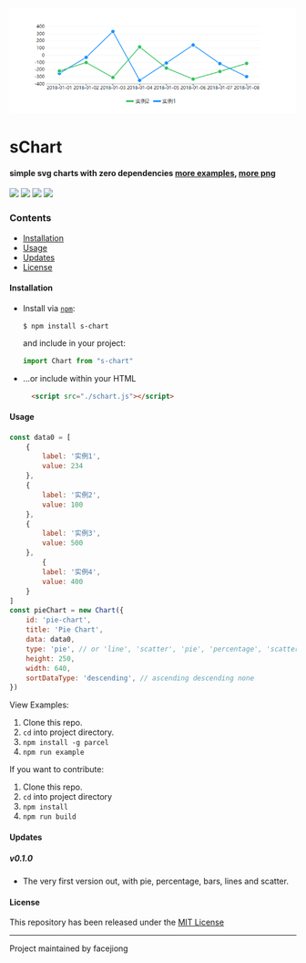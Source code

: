 <p align="center">
  <img src="./docs/line.png">
</p>


# sChart
#### simple svg charts with zero dependencies [more examples](https://facejiong.github.io/scharts/demo.html), [more png](https://github.com/facejiong/sChart/blob/master/docs/more.png)

[![](https://img.shields.io/travis/facejiong/sCharts.svg?style=flat-square)](https://travis-ci.org/facejiong/sCharts)
[![](https://img.shields.io/coveralls/github/facejiong/sCharts.svg?style=flat-square)](https://coveralls.io/github/facejiong/sCharts)
[![](https://david-dm.org/facejiong/sChart/status.svg?style=flat-square)](https://david-dm.org/facejiong/sChart)
[![](https://img.shields.io/npm/v/s-chart.svg?style=flat-square)](https://www.npmjs.com/package/s-chart)


### Contents
* [Installation](#installation)
* [Usage](#usage)
* [Updates](#updates)
* [License](#license)

#### Installation
* Install via [`npm`](https://www.npmjs.com/get-npm):

  ```console
  $ npm install s-chart
  ```

  and include in your project:
  ```js
  import Chart from "s-chart"
  ```

* ...or include within your HTML

  ```html
    <script src="./schart.js"></script>
  ```

#### Usage
```js
const data0 = [
	{
		label: '实例1',
		value: 234
	},
	{
		label: '实例2',
		value: 100
	},
	{
		label: '实例3',
		value: 500
	},
		{
		label: '实例4',
		value: 400
	}
]
const pieChart = new Chart({
	id: 'pie-chart',
	title: 'Pie Chart',
	data: data0,
	type: 'pie', // or 'line', 'scatter', 'pie', 'percentage', 'scatter'
	height: 250,
	width: 640,
	sortDataType: 'descending', // ascending descending none
})
```
View Examples:

1. Clone this repo.
2. `cd` into project directory.
3. `npm install -g parcel`
4. `npm run example`

If you want to contribute:

1. Clone this repo.
2. `cd` into project directory
3. `npm install`
4. `npm run build`

#### Updates

##### v0.1.0
- The very first version out, with pie, percentage, bars, lines and scatter.

#### License
This repository has been released under the [MIT License](LICENSE)

------------------
Project maintained by facejiong

